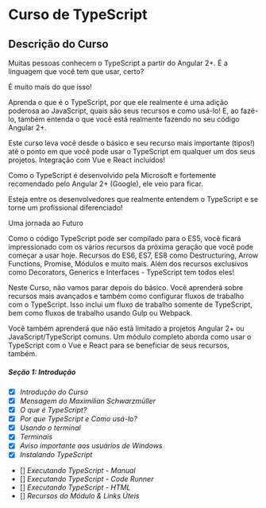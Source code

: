# Curso de TypeScript

## Descrição do Curso
Muitas pessoas conhecem o TypeScript a partir do Angular 2+. É a linguagem que você tem que usar, certo?

É muito mais do que isso!

Aprenda o que é o TypeScript, por que ele realmente é uma adição poderosa ao JavaScript, quais são seus recursos e como usá-lo! E, ao fazê-lo, também entenda o que você está realmente fazendo no seu código Angular 2+.

Este curso leva você desde o básico e seu recurso mais importante (tipos!) até o ponto em que você pode usar o TypeScript em qualquer um dos seus projetos. Integração com Vue e React incluídos!

Como o TypeScript é desenvolvido pela Microsoft e fortemente recomendado pelo Angular 2+ (Google), ele veio para ficar.

Esteja entre os desenvolvedores que realmente entendem o TypeScript e se torne um profissional diferenciado!

Uma jornada ao Futuro

Como o código TypeScript pode ser compilado para o ES5, você ficará impressionado com os vários recursos da próxima geração que você pode começar a usar hoje. Recursos do ES6, ES7, ES8 como Destructuring, Arrow Functions, Promise, Módulos e muito mais. Além dos recursos exclusivos como Decorators, Generics e Interfaces - TypeScript tem todos eles!

Neste Curso, não vamos parar depois do básico. Você aprenderá sobre recursos mais avançados e também como configurar fluxos de trabalho com o TypeScript. Isso inclui um fluxo de trabalho somente de TypeScript, bem como fluxos de trabalho usando Gulp ou Webpack.

Você também aprenderá que não está limitado a projetos Angular 2+ ou JavaScript/TypeScript comuns. Um módulo completo aborda como usar o TypeScript com o Vue e React para se beneficiar de seus recursos, também.

##### Seção 1: Introdução

- [x] _Introdução do Curso_
- [x] _Mensagem do Maximilian Schwarzmüller_
- [x] _O que é TypeScript?_
- [x] _Por que TypeScript e Como usá-lo?_
- [x] _Usando o terminal_
- [x] _Terminais_
- [x] _Aviso importante aos usuários de Windows_
- [x] _Instalando TypeScript_
- [] _Executando TypeScript - Manual_
- [] _Executando TypeScript - Code Runner_
- [] _Executando TypeScript - HTML_
- [] _Recursos do Módulo & Links Úteis_